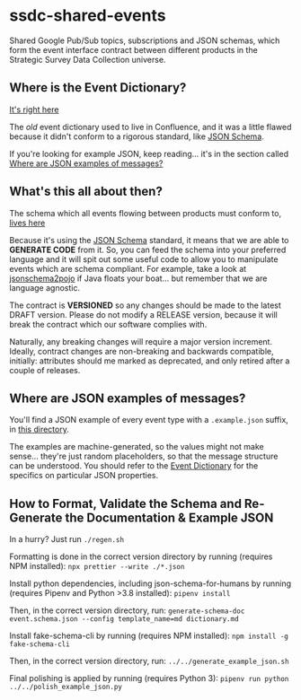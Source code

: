 # ssdc-shared-events

Shared Google Pub/Sub topics, subscriptions and JSON schemas, which form the event interface contract between different products in the Strategic Survey Data Collection universe.

## Where is the Event Dictionary?
[It's right here](event_dictionary/0.5.0/dictionary.md)

The _old_ event dictionary used to live in Confluence, and it was a little flawed because it didn't conform to a rigorous standard, like [JSON Schema](https://json-schema.org/).

If you're looking for example JSON, keep reading... it's in the section called [Where are JSON examples of messages?](#where-are-json-examples-of-messages)

## What's this all about then?
The schema which all events flowing between products must conform to, [lives here](event_dictionary/0.5.0/event.schema.json)

Because it's using the [JSON Schema](https://json-schema.org/) standard, it means that we are able to **GENERATE CODE** from it. So, you can feed the schema into your preferred language and it will spit out some useful code to allow you to manipulate events which are schema compliant. For example, take a look at [jsonschema2pojo](https://github.com/joelittlejohn/jsonschema2pojo) if Java floats your boat... but remember that we are language agnostic.

The contract is **VERSIONED** so any changes should be made to the latest DRAFT version. Please do not modify a RELEASE version, because it will break the contract which our software complies with.

Naturally, any breaking changes will require a major version increment. Ideally, contract changes are non-breaking and backwards compatible, initially: attributes should me marked as deprecated, and only retired after a couple of releases.

## Where are JSON examples of messages?
You'll find a JSON example of every event type with a `.example.json` suffix, in [this directory](https://github.com/ONSdigital/ssdc-shared-events/tree/main/event_dictionary/0.5.0/examples).

The examples are machine-generated, so the values might not make sense... they're just random placeholders, so that the message structure can be understood. You should refer to the [Event Dictionary](event_dictionary/0.5.0/dictionary.md) for the specifics on particular JSON properties.

## How to Format, Validate the Schema and Re-Generate the Documentation & Example JSON
In a hurry? Just run `./regen.sh`

Formatting is done in the correct version directory by running (requires NPM installed): `npx prettier --write ./*.json`

Install python dependencies, including json-schema-for-humans by running  (requires Pipenv and Python >3.8 installed): `pipenv install`

Then, in the correct version directory, run: `generate-schema-doc event.schema.json --config template_name=md dictionary.md`

Install fake-schema-cli by running (requires NPM installed): `npm install -g fake-schema-cli`

Then, in the correct version directory, run: `../../generate_example_json.sh`

Final polishing is applied by running (requires Python 3): `pipenv run python ../../polish_example_json.py`
